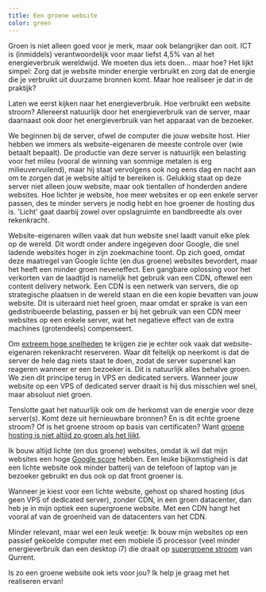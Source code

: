 ```yaml
---
title: Een groene website
color: green
---
```


Groen is niet alleen goed voor je merk, maar ook belangrijker dan ooit. ICT is (inmiddels) verantwoordelijk voor maar liefst 4,5% van al het energieverbruik wereldwijd. We moeten dus iets doen... maar hoe? Het lijkt simpel: Zorg dat je website minder energie verbruikt en zorg dat de energie die je verbruikt uit duurzame bronnen komt. Maar hoe realiseer je dat in de praktijk?

Laten we eerst kijken naar het energieverbruik. Hoe verbruikt een website stroom? Allereerst natuurlijk door het energieverbruik van de server, maar daarnaast ook door het energieverbruik van het apparaat van de bezoeker.

We beginnen bij de server, ofwel de computer die jouw website host. Hier hebben we immers als website-eigenaren de meeste controle over (wie betaalt bepaalt). De productie van deze server is natuurlijk een belasting voor het mileu (vooral de winning van sommige metalen is erg milieuvervuilend), maar hij staat vervolgens ook nog eens dag en nacht aan om te zorgen dat je website altijd te bereiken is. Gelukkig staat op deze server niet alleen jouw website, maar ook tientallen of honderden andere websites. Hoe lichter je website, hoe meer websites er op een enkele server passen, des te minder servers je nodig hebt en hoe groener de hosting dus is. 'Licht' gaat daarbij zowel over opslagruimte en bandbreedte als over rekenkracht.

Website-eigenaren willen vaak dat hun website snel laadt vanuit elke plek op de wereld. Dit wordt onder andere ingegeven door Google, die snel ladende websites hoger in zijn zoekmachine toont. Op zich goed, omdat deze maatregel van Google lichte (en dus groene) websites bevordert, maar het heeft een minder groen neveneffect. Een gangbare oplossing voor het verkorten van de laadtijd is namelijk het gebruik van een CDN, oftewel een content delivery network. Een CDN is een netwerk van servers, die op strategische plaatsen in de wereld staan en die een kopie bevatten van jouw website. Dit is uiteraard niet heel groen, maar omdat er sprake is van een gedistribueerde belasting, passen er bij het gebruik van een CDN meer websites op een enkele server, wat het negatieve effect van de extra machines (grotendeels) compenseert.

Om [extreem hoge snelheden](https://www.usecue.com/blog/websites-that-load-instantly/) te krijgen zie je echter ook vaak dat website-eigenaren rekenkracht reserveren. Waar dit feitelijk op neerkomt is dat de server de hele dag niets staat te doen, zodat de server supersnel kan reageren wanneer er een bezoeker is. Dit is natuurlijk alles behalve groen. We zien dit principe terug in VPS en dedicated servers. Wanneer jouw website op een VPS of dedicated server draait is hij dus misschien wel snel, maar absoluut niet groen.

Tenslotte gaat het natuurlijk ook om de herkomst van de energie voor deze server(s). Komt deze uit hernieuwbare bronnen? En is dit echte groene stroom? Of is het groene stroom op basis van certificaten? Want [groene hosting is niet altijd zo groen als het lijkt](https://www.zaailingen.com/webhost-niet-zo-groen-als-lijkt/).

Ik bouw altijd lichte (en dus groene) websites, omdat ik wil dat mijn websites een hoge [Google score](https://www.usecue.com/blog/google-score/) hebben. Een leuke bijkomstigheid is dat een lichte website ook minder batterij van de telefoon of laptop van je bezoeker gebruikt en dus ook op dat front groener is.

Wanneer je kiest voor een lichte website, gehost op shared hosting (dus geen VPS of dedicated server), zonder CDN, in een groen datacenter, dan heb je in mijn optiek een supergroene website. Met een CDN hangt het vooral af van de groenheid van de datacenters van het CDN.

Minder relevant, maar wel een leuk weetje: Ik bouw mijn websites op een passief gekoelde computer met een mobiele i5 processor (veel minder energieverbruik dan een desktop i7) die draait op [supergroene stroom](https://www.zaailingen.com/grijze-sjoemelstroom-groene-stroom/) van Qurrent.

Is zo een groene website ook iets voor jou? Ik help je graag met het realiseren ervan!
